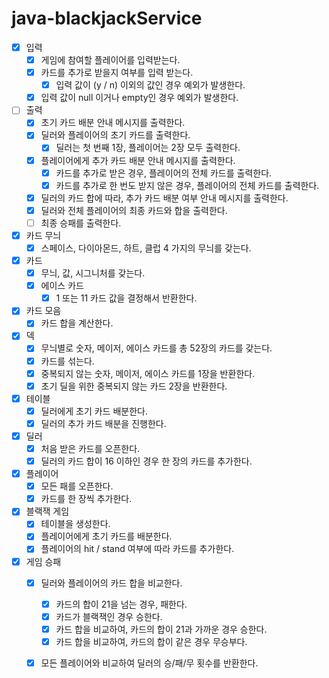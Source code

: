 # java-blackjackService

- [x] 입력
  - [x] 게임에 참여할 플레이어를 입력받는다.
  - [x] 카드를 추가로 받을지 여부를 입력 받는다.
    - [x] 입력 값이 (y / n) 이외의 값인 경우 예외가 발생한다.
  - [x] 입력 값이 null 이거나 empty인 경우 예외가 발생한다.

- [ ] 출력
  - [x] 초기 카드 배분 안내 메시지를 출력한다.
  - [x] 딜러와 플레이어의 초기 카드를 출력한다.
    - [x] 딜러는 첫 번째 1장, 플레이어는 2장 모두 출력한다.
  - [x] 플레이어에게 추가 카드 배분 안내 메시지를 출력한다.
    - [x] 카드를 추가로 받은 경우, 플레이어의 전체 카드를 출력한다.
    - [x] 카드를 추가로 한 번도 받지 않은 경우, 플레이어의 전체 카드를 출력한다.
  - [x] 딜러의 카드 합에 따라, 추가 카드 배분 여부 안내 메시지를 출력한다.
  - [x] 딜러와 전체 플레이어의 최종 카드와 합을 출력한다.
  - [ ] 최종 승패를 출력한다.

- [x] 카드 무늬
  - [x] 스페이스, 다이아몬드, 하트, 클럽 4 가지의 무늬를 갖는다.

- [x] 카드
  - [x] 무늬, 값, 시그니처를 갖는다.
  - [x] 에이스 카드
    - [x] 1 또는 11 카드 값을 결정해서 반환한다.

- [x] 카드 모음
  - [x] 카드 합을 계산한다.

- [x] 덱
  - [x] 무늬별로 숫자, 메이저, 에이스 카드를 총 52장의 카드를 갖는다.
  - [x] 카드를 섞는다.
  - [x] 중복되지 않는 숫자, 메이저, 에이스 카드를 1장을 반환한다.
  - [x] 초기 딜을 위한 중복되지 않는 카드 2장을 반환한다.

- [x] 테이블
  - [x] 딜러에게 초기 카드 배분한다.
  - [x] 딜러의 추가 카드 배분을 진행한다.

- [x] 딜러
  - [x] 처음 받은 카드를 오픈한다.  
  - [x] 딜러의 카드 합이 16 이하인 경우 한 장의 카드를 추가한다.

- [x] 플레이어
  - [x] 모든 패를 오픈한다.
  - [x] 카드를 한 장씩 추가한다.

- [x] 블랙잭 게임
  - [x] 테이블을 생성한다.
  - [x] 플레이어에게 초기 카드를 배분한다.
  - [x] 플레이어의 hit / stand 여부에 따라 카드를 추가한다.

- [x] 게임 승패
  - [x] 딜러와 플레이어의 카드 합을 비교한다.
    - [x] 카드의 합이 21을 넘는 경우, 패한다.
    - [x] 카드가 블랙잭인 경우 승한다.
    - [x] 카드 합을 비교하여, 카드의 합이 21과 가까운 경우 승한다.
    - [x] 카드 합을 비교하여, 카드의 합이 같은 경우 무승부다.
  - [x] 모든 플레이어와 비교하여 딜러의 승/패/무 횟수를 반환한다.
  